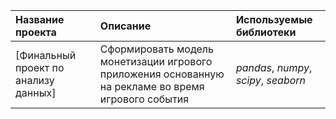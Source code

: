| Название проекта | Описание | Используемые библиотеки | 
| :---------------------- | :---------------------- | :---------------------- |
| [Финальный проект по анализу данных] | Сформировать модель монетизации игрового приложения основанную на рекламе во время игрового события| *pandas*, *numpy*, *scipy*, *seaborn*|